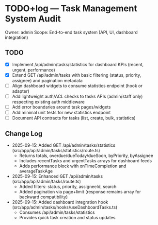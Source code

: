 # TODO+log — Task Management System Audit

Owner: admin
Scope: End-to-end task system (API, UI, dashboard integration)

## TODO
- [x] Implement /api/admin/tasks/statistics for dashboard KPIs (recent, urgent, performance)
- [x] Extend GET /api/admin/tasks with basic filtering (status, priority, assignee) and pagination metadata
- [ ] Align dashboard widgets to consume statistics endpoint (hook or adapter)
- [ ] Add lightweight auth/ACL checks to tasks APIs (admin/staff only) respecting existing auth middleware
- [ ] Add error boundaries around task pages/widgets
- [ ] Add minimal unit tests for new statistics endpoint
- [ ] Document API contracts for tasks (list, create, bulk, statistics)

## Change Log
- 2025-09-15: Added GET /api/admin/tasks/statistics (src/app/api/admin/tasks/statistics/route.ts)
  - Returns totals, overdue/dueToday/dueSoon, byPriority, byAssignee
  - Includes recentTasks and urgentTasks arrays for dashboard feeds
  - Adds performance block with onTimeCompletion and averageTaskAge
- 2025-09-15: Enhanced GET /api/admin/tasks (src/app/api/admin/tasks/route.ts)
  - Added filters: status, priority, assigneeId, search
  - Added pagination via page+limit (response remains array for backward compatibility)
- 2025-09-15: Added dashboard integration hook (src/app/admin/tasks/hooks/useDashboardTasks.ts)
  - Consumes /api/admin/tasks/statistics
  - Provides quick task creation and status updates
